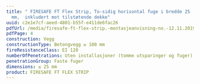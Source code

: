 ```yaml
---
title: " FIRESAFE FT Flex Strip, To-sidig horisontal fuge i bredde 25
  mm,  inkludert mot tilstøtende dekke"
uuid: c2e1e7cf-aeed-4801-b55f-e411de6fac26
pdfUrl: /media/firesafe-ft-flex-strip.-montasjeanvisning-no.-12.11.2019.pdf
pdfPage: 4
construction: Vegg
constructionType: Betongvegg ≥ 100 mm
fireResistanceClass: EI 120
numberOfPenetrations: Uten installasjoner (tomme utsparinger og fuger)
penetrationGroup: Faste fuger
dimensions: ≤ 25 mm
product: FIRESAFE FT FLEX STRIP
---
```

